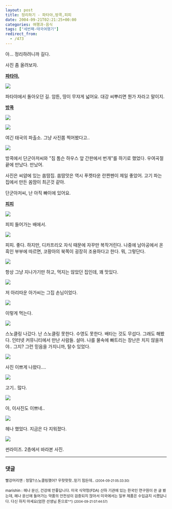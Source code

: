 ```yaml
---
layout: post
title: 정리하기 - 파타야,방콕,피피
date: 2004-09-21T02:21:25+00:00
categories: 여행과-음식
tags: ["세번째-태국여행기"]
redirect_from:
  - /473
---
```


아... 정리하려니까 길다.

사진 좀 올려보자.

<u><strong>파타야.</strong></u>

<a href="http://www.flickr.com/photos/jinto/3231089864/" target="flickr"><img src="http://farm4.static.flickr.com/3354/3231089864_7ed2a2e59f.jpg" /></a>

파타야에서 돌아오던 길. 암튼, 땅이 무쟈게 넓어요. 대강 씨뿌리면 뭔가 자라고 말이지.

<u><strong>방콕</strong></u>

<a href="http://www.flickr.com/photos/jinto/3230242467/"><img src="http://farm4.static.flickr.com/3454/3230242467_95566325cf.jpg" /></a>

<a href="http://www.flickr.com/photos/jinto/3230242741/"><img src="http://farm4.static.flickr.com/3516/3230242741_ee2c368121.jpg" /></a>

여긴 태국의 파출소. 그냥 사진쫌 찍어봤다고..

<a href="http://www.flickr.com/photos/jinto/3230243059/"><img src="http://farm4.static.flickr.com/3113/3230243059_73370458ef.jpg" /></a>

방콕에서 단군아저씨와 "짐 톰슨 하우스 앞 간판에서 번개"를 하기로 했었다. 우여곡절끝에 만났다. 만났어.

사진은 씨얌에 있는 쏨땀집. 쏨땀맛은 역시 푸켓타운 란짠펜이 제일 좋았어. 고기 파는 집에서 만든 쏨땀이 최곤것 같아.

단군아저씨, 난 아직 빠이에 있어요.

<u><strong>피피</strong></u>

<a href="http://www.flickr.com/photos/jinto/3231091026/"><img src="http://farm4.static.flickr.com/3083/3231091026_4698e621a3.jpg" /></a>

피피 들어가는 배에서.

<a href="http://www.flickr.com/photos/jinto/3230243617/"><img src="http://farm4.static.flickr.com/3517/3230243617_ce2bb53824.jpg" /></a>

피피. 좋다. 하지만, 디카프리오 자식 때문에 자꾸만 복작거린다. 나중에 남아공에서 온 흑인 부부에 따르면, 코팡아의 북쪽이 굉장히 조용하다고 한다. 뭐, 그렇단다.

<a href="http://www.flickr.com/photos/jinto/3231091580/"><img src="http://farm4.static.flickr.com/3386/3231091580_9269618ec0.jpg" /></a>

항상 그냥 지나가기만 하고, 먹지는 않았던 집인데, 꽤 맛있다.

<a href="http://www.flickr.com/photos/jinto/3231091850/"><img src="http://farm4.static.flickr.com/3350/3231091850_56bfce7078.jpg" /></a>

저 아리따운 아가씨는 그집 손님이었다.

<a href="http://www.flickr.com/photos/jinto/3231092122/"><img src="http://farm4.static.flickr.com/3375/3231092122_0f7c7b6ba8.jpg" /></a>

이렇게 먹는다.

<a href="http://www.flickr.com/photos/jinto/3231092344/"><img src="http://farm4.static.flickr.com/3512/3231092344_88049882ae.jpg" /></a>

스노클링 나갔다. 난 스노클링 못한다. 수영도 못한다. 배타는 것도 무섭다. 그래도 해봤다. 인터넷 커뮤니티에서 만난 사람들. 설마. 나를 물속에 빠트리는 장난은 치지 않을꺼야.. 그지? 그런 믿음을 가지니까, 탈수 있었다.

<a href="http://www.flickr.com/photos/jinto/3230245059/"><img src="http://farm4.static.flickr.com/3104/3230245059_c34849f30a.jpg" /></a>

사진 이쁘게 나왔다....

<a href="http://www.flickr.com/photos/jinto/3231092890/"><img src="http://farm4.static.flickr.com/3369/3231092890_45aa1a449e.jpg" /></a>

고기.. 많다.

<a href="http://www.flickr.com/photos/jinto/3231093102/"><img src="http://farm4.static.flickr.com/3334/3231093102_d377fbd10e.jpg" /></a>

아, 이사진도 이쁘네..

<a href="http://www.flickr.com/photos/jinto/3231093436/"><img src="http://farm4.static.flickr.com/3321/3231093436_9e71e323ae.jpg" /></a>

헤나 했었다. 지금은 다 지워졌다.

<a href="http://www.flickr.com/photos/jinto/3231093720/"><img src="http://farm4.static.flickr.com/3374/3231093720_2290b34e29.jpg" /></a>

썬라이즈. 2층에서 바라본 사진.

* * *

### 댓글



<!--- cmt:829 --->
<!--- mail: --->
<!--- parent:0 --->

<small class=comment>빨강머리앤 : 정말?스노클링했어? 우핫핫핫..믿기 힘든데.. <small>(2004-09-21 05:33:30)</small></small>


<!--- cmt:830 --->
<!--- mail: --->
<!--- parent:0 --->

<small class=comment>marishin : 헤나 문신, 건강에 안좋답니다. 미국 식약청(FDA) 산하 기관에 있는 한국인 연구원이 쓴 글 봤는데, 헤나 문신에 들어가는 약품의 안전성이 검증되지 않아서 미국에서는 일부 제품은 수입금지 시켰답니다.  다신 하지 마세요(엄한 선생님 톤으로^^) <small>(2004-09-21 07:44:57)</small></small>

